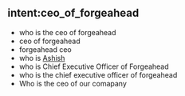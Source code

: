 ## intent:ceo_of_forgeahead
- who is the ceo of forgeahead
- ceo of forgeahead
- forgeahead ceo
- who is [Ashish](PERSON:Ashish)
- who is Chief Executive Officer of Forgeahead
- who is the chief executive officer of forgeahead
- Who is the ceo of our comapany


